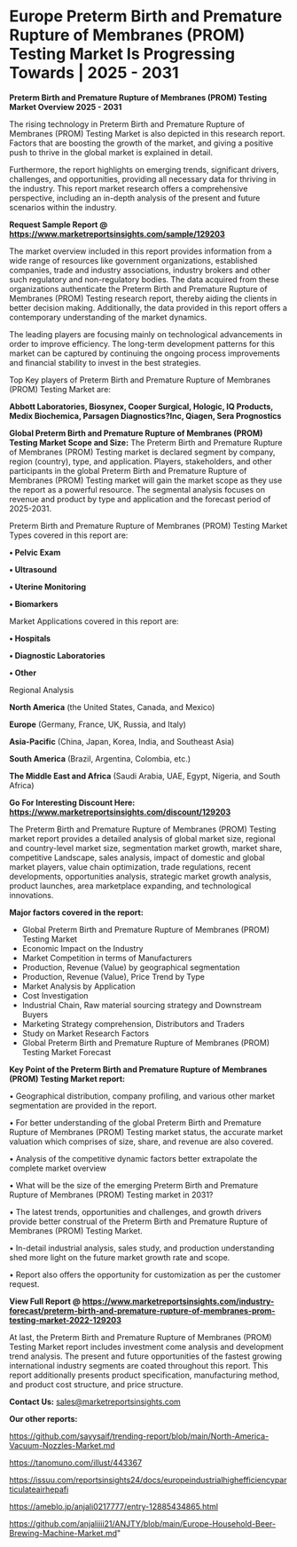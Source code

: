 # Europe Preterm Birth and Premature Rupture of Membranes (PROM) Testing Market Is Progressing Towards | 2025 - 2031

<Strong> Preterm Birth and Premature Rupture of Membranes (PROM) Testing Market Overview 2025 - 2031</strong>

The rising technology in Preterm Birth and Premature Rupture of Membranes (PROM) Testing Market is also depicted in this research report. Factors that are boosting the growth of the market, and giving a positive push to thrive in the global market is explained in detail.

Furthermore, the report highlights on emerging trends, significant drivers, challenges, and opportunities, providing all necessary data for thriving in the industry. This report market research offers a comprehensive perspective, including an in-depth analysis of the present and future scenarios within the industry.

<strong>Request Sample Report @ <a href=https://www.marketreportsinsights.com/sample/129203>https://www.marketreportsinsights.com/sample/129203</a></strong>

The market overview included in this report provides information from a wide range of resources like government organizations, established companies, trade and industry associations, industry brokers and other such regulatory and non-regulatory bodies. The data acquired from these organizations authenticate the Preterm Birth and Premature Rupture of Membranes (PROM) Testing research report, thereby aiding the clients in better decision making. Additionally, the data provided in this report offers a contemporary understanding of the market dynamics.

The leading players are focusing mainly on technological advancements in order to improve efficiency. The long-term development patterns for this market can be captured by continuing the ongoing process improvements and financial stability to invest in the best strategies.

Top Key players of Preterm Birth and Premature Rupture of Membranes (PROM) Testing Market are:

<strong>Abbott Laboratories, Biosynex, Cooper Surgical, Hologic, IQ Products, Medix Biochemica, Parsagen Diagnostics?Inc, Qiagen, Sera Prognostics</strong>

<strong><b>Global Preterm Birth and Premature Rupture of Membranes (PROM) Testing Market Scope and Size:</b></strong>
The Preterm Birth and Premature Rupture of Membranes (PROM) Testing market is declared segment by company, region (country), type, and application. Players, stakeholders, and other participants in the global Preterm Birth and Premature Rupture of Membranes (PROM) Testing market will gain the market scope as they use the report as a powerful resource. The segmental analysis focuses on revenue and product by type and application and the forecast period of 2025-2031.

Preterm Birth and Premature Rupture of Membranes (PROM) Testing Market Types covered in this report are:

<strong>• Pelvic Exam

• Ultrasound

• Uterine Monitoring

• Biomarkers</strong>

Market Applications covered in this report are:

<strong>• Hospitals

• Diagnostic Laboratories

• Other</strong> 

Regional Analysis

<strong>North America</strong> (the United States, Canada, and Mexico)

<strong>Europe</strong> (Germany, France, UK, Russia, and Italy)

<strong>Asia-Pacific</strong> (China, Japan, Korea, India, and Southeast Asia)

<strong>South America</strong> (Brazil, Argentina, Colombia, etc.)

<strong>The Middle East and Africa</strong> (Saudi Arabia, UAE, Egypt, Nigeria, and South Africa)

<strong>Go For Interesting Discount Here: <a href=https://www.marketreportsinsights.com/discount/129203>https://www.marketreportsinsights.com/discount/129203</a></strong>

The Preterm Birth and Premature Rupture of Membranes (PROM) Testing market report provides a detailed analysis of global market size, regional and country-level market size, segmentation market growth, market share, competitive Landscape, sales analysis, impact of domestic and global market players, value chain optimization, trade regulations, recent developments, opportunities analysis, strategic market growth analysis, product launches, area marketplace expanding, and technological innovations.

<strong><b>Major factors covered in the report:</b></strong>
<ul>
  <li>Global Preterm Birth and Premature Rupture of Membranes (PROM) Testing Market </li>
  <li>Economic Impact on the Industry</li>
  <li>Market Competition in terms of Manufacturers</li>
  <li>Production, Revenue (Value) by geographical segmentation</li>
  <li>Production, Revenue (Value), Price Trend by Type</li>
  <li>Market Analysis by Application</li>
  <li>Cost Investigation</li>
  <li>Industrial Chain, Raw material sourcing strategy and Downstream Buyers</li>
  <li>Marketing Strategy comprehension, Distributors and Traders</li>
  <li>Study on Market Research Factors</li>
  <li>Global Preterm Birth and Premature Rupture of Membranes (PROM) Testing Market Forecast</li>
</ul>

<strong><b>Key Point of the Preterm Birth and Premature Rupture of Membranes (PROM) Testing Market report:</b></strong>

• Geographical distribution, company profiling, and various other market segmentation are provided in the report.

• For better understanding of the global Preterm Birth and Premature Rupture of Membranes (PROM) Testing market status, the accurate market valuation which comprises of size, share, and revenue are also covered.

• Analysis of the competitive dynamic factors better extrapolate the complete market overview

• What will be the size of the emerging Preterm Birth and Premature Rupture of Membranes (PROM) Testing market in 2031?

• The latest trends, opportunities and challenges, and growth drivers provide better construal of the Preterm Birth and Premature Rupture of Membranes (PROM) Testing Market.

• In-detail industrial analysis, sales study, and production understanding shed more light on the future market growth rate and scope.

• Report also offers the opportunity for customization as per the customer request.

<strong><b>View Full Report @ <a href=https://www.marketreportsinsights.com/industry-forecast/preterm-birth-and-premature-rupture-of-membranes-prom-testing-market-2022-129203>https://www.marketreportsinsights.com/industry-forecast/preterm-birth-and-premature-rupture-of-membranes-prom-testing-market-2022-129203</a></b></strong>


At last, the Preterm Birth and Premature Rupture of Membranes (PROM) Testing Market report includes investment come analysis and development trend analysis. The present and future opportunities of the fastest growing international industry segments are coated throughout this report. This report additionally presents product specification, manufacturing method, and product cost structure, and price structure.

<strong>Contact Us:</strong>
sales@marketreportsinsights.com

<strong>Our other reports:</strong>

<a href=https://github.com/sayysaif/trending-report/blob/main/North-America-Vacuum-Nozzles-Market.md>https://github.com/sayysaif/trending-report/blob/main/North-America-Vacuum-Nozzles-Market.md</a>

<a href=https://tanomuno.com/illust/443367>https://tanomuno.com/illust/443367</a>

<a href=https://issuu.com/reportsinsights24/docs/europeindustrialhighefficiencyparticulateairhepafi>https://issuu.com/reportsinsights24/docs/europeindustrialhighefficiencyparticulateairhepafi</a>

<a href=https://ameblo.jp/anjali0217777/entry-12885434865.html>https://ameblo.jp/anjali0217777/entry-12885434865.html</a>

<a href=https://github.com/anjaliiii21/ANJTY/blob/main/Europe-Household-Beer-Brewing-Machine-Market.md>https://github.com/anjaliiii21/ANJTY/blob/main/Europe-Household-Beer-Brewing-Machine-Market.md</a>"
